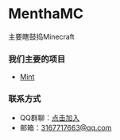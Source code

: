 # MenthaMC
主要瞎鼓捣Minecraft

### 我们主要的项目
 - [Mint](https://www.github.com/MenthaMC/Mint)

### 联系方式
 - QQ群聊：[点击加入](https://qm.qq.com/q/RKzZJH4JKW)
 - 邮箱：[3167717663@qq.com](mailto:3167717663@qq.com)
